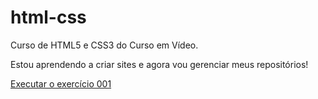 # html-css
 Curso de HTML5 e CSS3 do Curso em Vídeo.

 Estou aprendendo a criar sites e agora vou gerenciar meus repositórios!

 <a href="https://camii-codes.github.io/html-css/exercicios/ex001-ola-mundo/index.html" target="_blank"> Executar o exercício 001</a>

